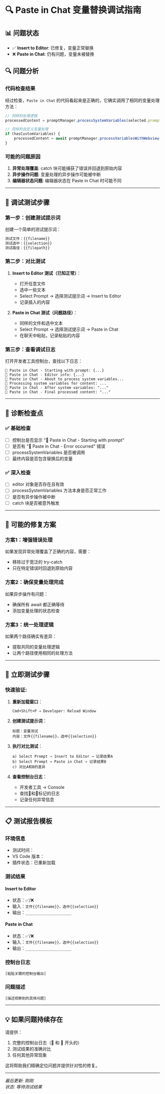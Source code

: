 # 🔍 Paste in Chat 变量替换调试指南

## 📊 **问题状态**

- ✅ **Insert to Editor**: 已修复，变量正常替换
- ❌ **Paste in Chat**: 仍有问题，变量未被替换

## 🔍 **问题分析**

### **代码检查结果**
经过检查，`Paste in Chat` 的代码看起来是正确的，它确实调用了相同的变量处理方法：

```typescript
// 同样的处理逻辑
processedContent = promptManager.processSystemVariables(selected.prompt.content, editor);

// 同样的自定义变量处理
if (hasCustomVariables) {
    processedContent = await promptManager.processVariablesWithWebview(processedContent, selected.prompt.variables, editor);
}
```

### **可能的问题原因**

1. **异常处理覆盖**: catch 块可能捕获了错误并回退到原始内容
2. **异步操作问题**: 变量处理的异步操作可能被中断
3. **编辑器状态问题**: 编辑器状态在 Paste in Chat 时可能不同

---

## 🧪 **调试测试步骤**

### **第一步：创建测试提示词**

创建一个简单的测试提示词：

```markdown
测试文件：{{filename}}
测试选中：{{selection}}
测试路径：{{filepath}}
```

### **第二步：对比测试**

1. **Insert to Editor 测试（已知正常）**：
   - 打开任意文件
   - 选中一些文本
   - Select Prompt → 选择测试提示词 → Insert to Editor
   - 记录插入的内容

2. **Paste in Chat 测试（问题路径）**：
   - 同样的文件和选中文本
   - Select Prompt → 选择测试提示词 → Paste in Chat
   - 在聊天中粘贴，记录粘贴的内容

### **第三步：查看调试日志**

打开开发者工具控制台，查找以下日志：

```
🔧 Paste in Chat - Starting with prompt: {...}
🔧 Paste in Chat - Editor info: {...}
🔧 Paste in Chat - About to process system variables...
🔧 Processing system variables for content: ...
🔧 Paste in Chat - After system variables: "..."
🔧 Paste in Chat - Final processed content: "..."
```

---

## 🎯 **诊断检查点**

### ✅ **基础检查**
- [ ] 控制台是否显示 "🔧 Paste in Chat - Starting with prompt"
- [ ] 是否有 "🚨 Paste in Chat - Error occurred" 错误
- [ ] processSystemVariables 是否被调用
- [ ] 最终内容是否包含替换后的变量

### ✅ **深入检查**
- [ ] editor 对象是否存在且有效
- [ ] processSystemVariables 方法本身是否正常工作
- [ ] 是否有异步操作被中断
- [ ] catch 块是否被意外触发

---

## 🔧 **可能的修复方案**

### **方案1：增强错误处理**
如果发现异常处理覆盖了正确的内容，需要：
- 移除过于宽泛的 try-catch
- 只在特定错误时回退到原始内容

### **方案2：确保变量处理完成**
如果异步操作有问题：
- 确保所有 await 都正确等待
- 添加变量处理的状态检查

### **方案3：统一处理逻辑**
如果两个路径确实有差异：
- 提取共同的变量处理逻辑
- 让两个路径使用相同的处理方法

---

## 🚀 **立即测试步骤**

### **快速验证**:

1. **重新加载窗口**：
   ```
   Cmd+Shift+P → Developer: Reload Window
   ```

2. **创建测试提示词**：
   ```
   标题：变量测试
   内容：文件{{filename}}，选中{{selection}}
   ```

3. **执行对比测试**：
   ```
   a) Select Prompt → Insert to Editor → 记录结果A
   b) Select Prompt → Paste in Chat → 记录结果B
   c) 对比A和B的差异
   ```

4. **查看控制台日志**：
   - 开发者工具 → Console
   - 查找🔧和🚨标记的日志
   - 记录任何异常信息

---

## 📋 **测试报告模板**

### **环境信息**
- 测试时间：
- VS Code 版本：
- 插件状态：已重新加载

### **测试结果**

#### **Insert to Editor**
- 状态：✅/❌
- 输入：`文件{{filename}}，选中{{selection}}`
- 输出：`_____________________`

#### **Paste in Chat**  
- 状态：✅/❌
- 输入：`文件{{filename}}，选中{{selection}}`
- 输出：`_____________________`

### **控制台日志**
```
[粘贴关键的控制台输出]
```

### **问题描述**
```
[描述观察到的具体问题]
```

---

## 💡 **如果问题持续存在**

请提供：
1. 完整的控制台日志（🔧 和 🚨 开头的）
2. 测试结果的准确对比
3. 任何其他异常现象

这将帮助我们精确定位问题并提供针对性的修复。

---

*最后更新: 刚刚*  
*状态: 等待测试结果* 